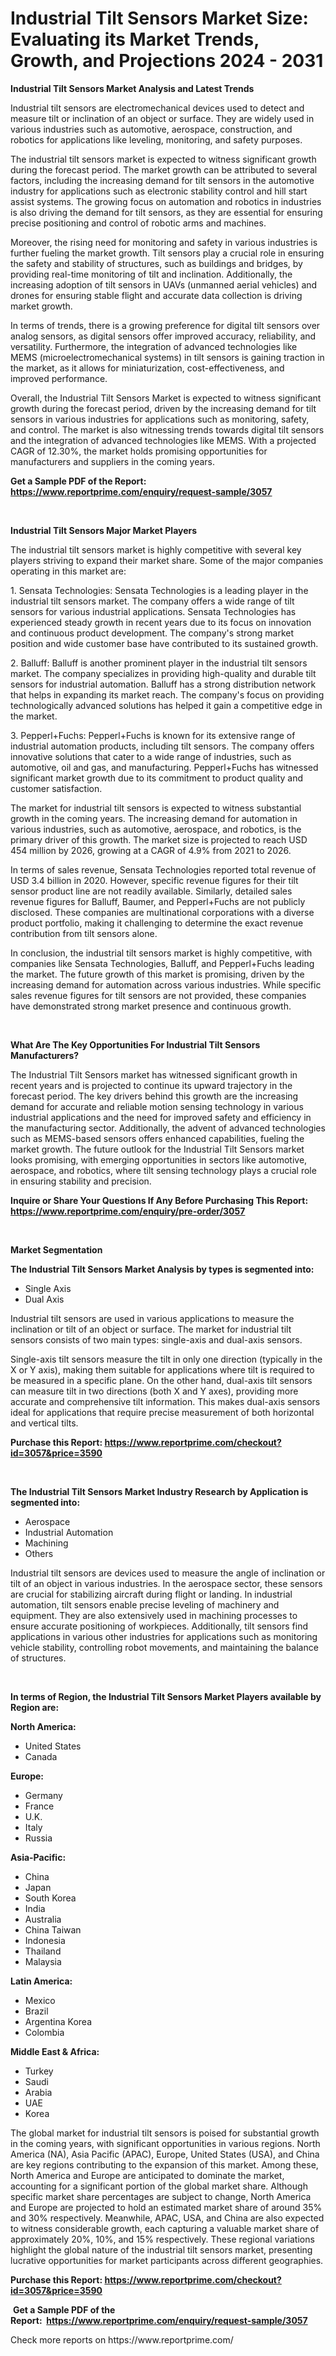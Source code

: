 <p><h1>Industrial Tilt Sensors Market Size: Evaluating its Market Trends, Growth, and Projections 2024 - 2031</h1></p><p><strong>Industrial Tilt Sensors Market Analysis and Latest Trends</strong></p>
<p><p>Industrial tilt sensors are electromechanical devices used to detect and measure tilt or inclination of an object or surface. They are widely used in various industries such as automotive, aerospace, construction, and robotics for applications like leveling, monitoring, and safety purposes.</p><p>The industrial tilt sensors market is expected to witness significant growth during the forecast period. The market growth can be attributed to several factors, including the increasing demand for tilt sensors in the automotive industry for applications such as electronic stability control and hill start assist systems. The growing focus on automation and robotics in industries is also driving the demand for tilt sensors, as they are essential for ensuring precise positioning and control of robotic arms and machines.</p><p>Moreover, the rising need for monitoring and safety in various industries is further fueling the market growth. Tilt sensors play a crucial role in ensuring the safety and stability of structures, such as buildings and bridges, by providing real-time monitoring of tilt and inclination. Additionally, the increasing adoption of tilt sensors in UAVs (unmanned aerial vehicles) and drones for ensuring stable flight and accurate data collection is driving market growth.</p><p>In terms of trends, there is a growing preference for digital tilt sensors over analog sensors, as digital sensors offer improved accuracy, reliability, and versatility. Furthermore, the integration of advanced technologies like MEMS (microelectromechanical systems) in tilt sensors is gaining traction in the market, as it allows for miniaturization, cost-effectiveness, and improved performance.</p><p>Overall, the Industrial Tilt Sensors Market is expected to witness significant growth during the forecast period, driven by the increasing demand for tilt sensors in various industries for applications such as monitoring, safety, and control. The market is also witnessing trends towards digital tilt sensors and the integration of advanced technologies like MEMS. With a projected CAGR of 12.30%, the market holds promising opportunities for manufacturers and suppliers in the coming years.</p></p>
<p><strong>Get a Sample PDF of the Report:&nbsp; <a href="https://www.reportprime.com/enquiry/request-sample/3057">https://www.reportprime.com/enquiry/request-sample/3057</a></strong></p>
<p>&nbsp;</p>
<p><strong>Industrial Tilt Sensors Major Market Players</strong></p>
<p><p>The industrial tilt sensors market is highly competitive with several key players striving to expand their market share. Some of the major companies operating in this market are:</p><p>1. Sensata Technologies: Sensata Technologies is a leading player in the industrial tilt sensors market. The company offers a wide range of tilt sensors for various industrial applications. Sensata Technologies has experienced steady growth in recent years due to its focus on innovation and continuous product development. The company's strong market position and wide customer base have contributed to its sustained growth.</p><p>2. Balluff: Balluff is another prominent player in the industrial tilt sensors market. The company specializes in providing high-quality and durable tilt sensors for industrial automation. Balluff has a strong distribution network that helps in expanding its market reach. The company's focus on providing technologically advanced solutions has helped it gain a competitive edge in the market.</p><p>3. Pepperl+Fuchs: Pepperl+Fuchs is known for its extensive range of industrial automation products, including tilt sensors. The company offers innovative solutions that cater to a wide range of industries, such as automotive, oil and gas, and manufacturing. Pepperl+Fuchs has witnessed significant market growth due to its commitment to product quality and customer satisfaction.</p><p>The market for industrial tilt sensors is expected to witness substantial growth in the coming years. The increasing demand for automation in various industries, such as automotive, aerospace, and robotics, is the primary driver of this growth. The market size is projected to reach USD 454 million by 2026, growing at a CAGR of 4.9% from 2021 to 2026.</p><p>In terms of sales revenue, Sensata Technologies reported total revenue of USD 3.4 billion in 2020. However, specific revenue figures for their tilt sensor product line are not readily available. Similarly, detailed sales revenue figures for Balluff, Baumer, and Pepperl+Fuchs are not publicly disclosed. These companies are multinational corporations with a diverse product portfolio, making it challenging to determine the exact revenue contribution from tilt sensors alone.</p><p>In conclusion, the industrial tilt sensors market is highly competitive, with companies like Sensata Technologies, Balluff, and Pepperl+Fuchs leading the market. The future growth of this market is promising, driven by the increasing demand for automation across various industries. While specific sales revenue figures for tilt sensors are not provided, these companies have demonstrated strong market presence and continuous growth.</p></p>
<p>&nbsp;</p>
<p><strong>What Are The Key Opportunities For Industrial Tilt Sensors Manufacturers?</strong></p>
<p><p>The Industrial Tilt Sensors market has witnessed significant growth in recent years and is projected to continue its upward trajectory in the forecast period. The key drivers behind this growth are the increasing demand for accurate and reliable motion sensing technology in various industrial applications and the need for improved safety and efficiency in the manufacturing sector. Additionally, the advent of advanced technologies such as MEMS-based sensors offers enhanced capabilities, fueling the market growth. The future outlook for the Industrial Tilt Sensors market looks promising, with emerging opportunities in sectors like automotive, aerospace, and robotics, where tilt sensing technology plays a crucial role in ensuring stability and precision.</p></p>
<p><strong>Inquire or Share Your Questions If Any Before Purchasing This Report: <a href="https://www.reportprime.com/enquiry/pre-order/3057">https://www.reportprime.com/enquiry/pre-order/3057</a></strong></p>
<p>&nbsp;</p>
<p><strong>Market Segmentation</strong></p>
<p><strong>The Industrial Tilt Sensors Market Analysis by types is segmented into:</strong></p>
<p><ul><li>Single Axis</li><li>Dual Axis</li></ul></p>
<p><p>Industrial tilt sensors are used in various applications to measure the inclination or tilt of an object or surface. The market for industrial tilt sensors consists of two main types: single-axis and dual-axis sensors. </p><p>Single-axis tilt sensors measure the tilt in only one direction (typically in the X or Y axis), making them suitable for applications where tilt is required to be measured in a specific plane. On the other hand, dual-axis tilt sensors can measure tilt in two directions (both X and Y axes), providing more accurate and comprehensive tilt information. This makes dual-axis sensors ideal for applications that require precise measurement of both horizontal and vertical tilts.</p></p>
<p><strong>Purchase this Report:&nbsp;<a href="https://www.reportprime.com/checkout?id=3057&price=3590">https://www.reportprime.com/checkout?id=3057&price=3590</a></strong></p>
<p>&nbsp;</p>
<p><strong>The Industrial Tilt Sensors Market Industry Research by Application is segmented into:</strong></p>
<p><ul><li>Aerospace</li><li>Industrial Automation</li><li>Machining</li><li>Others</li></ul></p>
<p><p>Industrial tilt sensors are devices used to measure the angle of inclination or tilt of an object in various industries. In the aerospace sector, these sensors are crucial for stabilizing aircraft during flight or landing. In industrial automation, tilt sensors enable precise leveling of machinery and equipment. They are also extensively used in machining processes to ensure accurate positioning of workpieces. Additionally, tilt sensors find applications in various other industries for applications such as monitoring vehicle stability, controlling robot movements, and maintaining the balance of structures.</p></p>
<p>&nbsp;</p>
<p><strong>In terms of Region, the Industrial Tilt Sensors Market Players available by Region are:</strong></p>
<p>
    <p> <strong> North America: </strong>
        <ul>
            <li>United States</li>
            <li>Canada</li>
        </ul>
        </p> 
    <p> <strong> Europe: </strong>
        <ul>
            <li>Germany</li>
            <li>France</li>
            <li>U.K.</li>
            <li>Italy</li>
            <li>Russia</li>
        </ul>
        </p> 
    <p> <strong> Asia-Pacific: </strong>
        <ul>
            <li>China</li>
            <li>Japan</li>
            <li>South Korea</li>
            <li>India</li>
            <li>Australia</li>
            <li>China Taiwan</li>
            <li>Indonesia</li>
            <li>Thailand</li>
            <li>Malaysia</li>
        </ul>
        </p> 
    <p> <strong> Latin America: </strong>
        <ul>
            <li>Mexico</li>
            <li>Brazil</li>
            <li>Argentina Korea</li>
            <li>Colombia</li>
        </ul>
        </p> 
    <p> <strong> Middle East & Africa: </strong>
        <ul>
            <li>Turkey</li>
            <li>Saudi</li>
            <li>Arabia</li>
            <li>UAE</li>
            <li>Korea</li>
        </ul>
    </p>
    </p>
<p><p>The global market for industrial tilt sensors is poised for substantial growth in the coming years, with significant opportunities in various regions. North America (NA), Asia Pacific (APAC), Europe, United States (USA), and China are key regions contributing to the expansion of this market. Among these, North America and Europe are anticipated to dominate the market, accounting for a significant portion of the global market share. Although specific market share percentages are subject to change, North America and Europe are projected to hold an estimated market share of around 35% and 30% respectively. Meanwhile, APAC, USA, and China are also expected to witness considerable growth, each capturing a valuable market share of approximately 20%, 10%, and 15% respectively. These regional variations highlight the global nature of the industrial tilt sensors market, presenting lucrative opportunities for market participants across different geographies.</p></p>
<p><strong>Purchase this Report: <a href="https://www.reportprime.com/checkout?id=3057&price=3590">https://www.reportprime.com/checkout?id=3057&price=3590</a></strong></p>
<p>&nbsp;<strong>Get a Sample PDF of the Report:&nbsp;&nbsp;<a href="https://www.reportprime.com/enquiry/request-sample/3057">https://www.reportprime.com/enquiry/request-sample/3057</a></strong></p>
<p><strong></strong></p>
<p>Check more reports on https://www.reportprime.com/</p>
